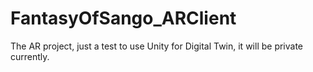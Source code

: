 # FantasyOfSango_ARClient
 The AR project, just a test to use Unity for Digital Twin, it will be private currently.
